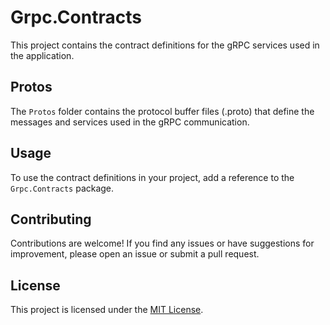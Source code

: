 # Grpc.Contracts

This project contains the contract definitions for the gRPC services used in the application.

## Protos

The `Protos` folder contains the protocol buffer files (.proto) that define the messages and services used in the gRPC communication.

## Usage

To use the contract definitions in your project, add a reference to the `Grpc.Contracts` package.
## Contributing

Contributions are welcome! If you find any issues or have suggestions for improvement, please open an issue or submit a pull request.

## License

This project is licensed under the [MIT License](LICENSE).
